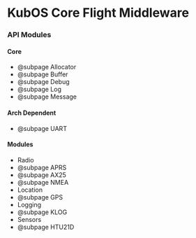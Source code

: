 KubOS Core Flight Middleware
=============================

### API Modules


#### Core

 - @subpage Allocator
 - @subpage Buffer
 - @subpage Debug
 - @subpage Log
 - @subpage Message

#### Arch Dependent

 - @subpage UART

#### Modules

 - Radio
  - @subpage APRS
  - @subpage AX25
  - @subpage NMEA
 - Location
  - @subpage GPS
 - Logging
  - @subpage KLOG
 - Sensors
  - @subpage HTU21D
